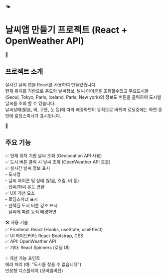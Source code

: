 🌤<h1>날씨앱 만들기 프로젝트 (React + OpenWeather API)</h1>

📌 <h2>프로젝트 소개</h2>
실시간 날씨 앱을 React를 사용하여 만들었습니다.<br>
현재 위치를 기반으로 온도와 날씨정보, 날씨 아이콘을 조회할수있고 주요도시들(Seoul, Tokyo, Paris, Iceland, Paris, New york)의 정보도 버튼을 클릭하여 도시별 날씨를 조회 할 수 있습니다.<br>
날씨상태(맑음, 비, 구름, 눈 등)에 따라 배경화면이 동적으로 바뀌며 로딩중에는 화면 중앙에 로딩스피너가 표시됩니다.<br>

📌 <h2>주요 기능</h2>
✅ 현재 위치 기반 날씨 조회 (Geolocation API 사용)<br>
✅ 도시 버튼 클릭 시 날씨 조회 (OpenWeather API 호출)<br>
✅ 실시간 날씨 정보 표시<br>
    - 도시명<br>
    - 날씨 아이콘 및 상태 (맑음, 흐림, 비 등)<br>
    - 섭씨/화씨 온도 변환<br>
✅ UX 개선 요소<br>
    - 로딩스피너 표시<br>
    - 선택된 도시 버튼 강조 표시<br>
    - 날씨에 따른 동적 배경화면<br>

🛠 사용 기술<br>
✅ Frontend: React (Hooks, useState, useEffect)<br>
✅ UI 라이브러리: React-Bootstrap, CSS<br>
✅ API: OpenWeather API<br>
✅ 기타: React Spinners (로딩 UI)<br>


💡 개선 가능 포인트<br>
에러 처리 (예: "도시를 찾을 수 없습니다")<br>
반응형 디스플레이 (모바일버전)<br>